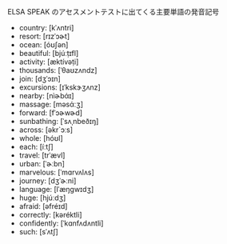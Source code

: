 ELSA SPEAK のアセスメントテストに出てくる主要単語の発音記号
* country: [kˈʌntri]
* resort: [rɪzˈɔɚt]
* ocean: [óʊʃən]
* beautiful: [bjúːṭɪfl]
* activity: [æktívəṭi]
* thousands: [ˈθaʊzʌndz]
* join: [dʒˈɔɪn]
* excursions: [ɪˈkskɝʒʌnz]
* nearby: [nìɚbάɪ]
* massage: [məsάːʒ]
* forward: [fˈɔɚwɚd]
* sunbathing: [ˈsʌˌnbeðɪŋ]
* across: [əkr`ɔːs]
* whole: [hóʊl]
* each: [íːtʃ]
* travel: [trˈævl]
* urban: [ˈɚːbn]
* marvelous: [ˈmɑrvʌlʌs]
* journey: [dʒˈɚːni]
* language: [lˈæŋgwɪdʒ]
* huge: [hjúːdʒ]
* afraid: [əfréɪd]
* correctly: [kəréktli]
* confidently: [ˈkɑnfʌdʌntli]
* such: [sˈʌtʃ]
